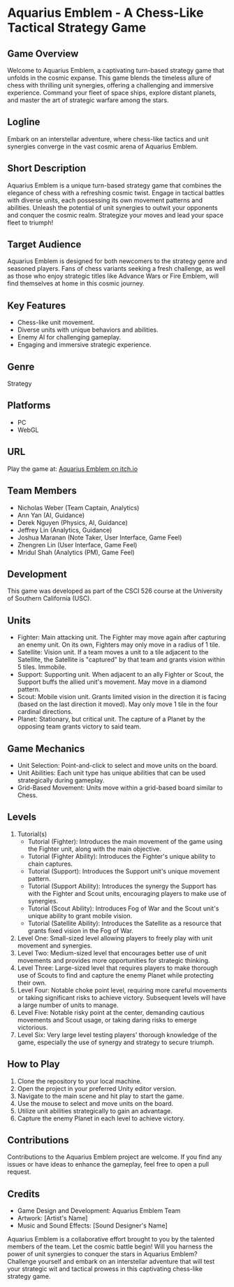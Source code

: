 # Aquarius Emblem - A Chess-Like Tactical Strategy Game

## Game Overview
Welcome to Aquarius Emblem, a captivating turn-based strategy game that unfolds in the cosmic expanse. This game blends the timeless allure of chess with thrilling unit synergies, offering a challenging and immersive experience. Command your fleet of space ships, explore distant planets, and master the art of strategic warfare among the stars.

## Logline
Embark on an interstellar adventure, where chess-like tactics and unit synergies converge in the vast cosmic arena of Aquarius Emblem.

## Short Description
Aquarius Emblem is a unique turn-based strategy game that combines the elegance of chess with a refreshing cosmic twist. Engage in tactical battles with diverse units, each possessing its own movement patterns and abilities. Unleash the potential of unit synergies to outwit your opponents and conquer the cosmic realm. Strategize your moves and lead your space fleet to triumph!

## Target Audience
Aquarius Emblem is designed for both newcomers to the strategy genre and seasoned players. Fans of chess variants seeking a fresh challenge, as well as those who enjoy strategic titles like Advance Wars or Fire Emblem, will find themselves at home in this cosmic journey.

## Key Features
- Chess-like unit movement.
- Diverse units with unique behaviors and abilities.
- Enemy AI for challenging gameplay.
- Engaging and immersive strategic experience.

## Genre
Strategy

## Platforms
- PC
- WebGL

## URL
Play the game at: [Aquarius Emblem on itch.io](https://noweber.itch.io/aquarius-emblem)

## Team Members
- Nicholas Weber (Team Captain, Analytics)
- Ann Yan (AI, Guidance)
- Derek Nguyen (Physics, AI, Guidance)
- Jeffrey Lin (Analytics, Guidance)
- Joshua Maranan (Note Taker, User Interface, Game Feel)
- Zhengren Lin (User Interface, Game Feel)
- Mridul Shah (Analytics (PM), Game Feel)

## Development
This game was developed as part of the CSCI 526 course at the University of Southern California (USC).

## Units
- Fighter: Main attacking unit. The Fighter may move again after capturing an enemy unit. On its own, Fighters may only move in a radius of 1 tile.
- Satellite: Vision unit. If a team moves a unit to a tile adjacent to the Satellite, the Satellite is "captured" by that team and grants vision within 5 tiles. Immobile.
- Support: Supporting unit. When adjacent to an ally Fighter or Scout, the Support buffs the allied unit's movement. May move in a diamond pattern.
- Scout: Mobile vision unit. Grants limited vision in the direction it is facing (based on the last direction it moved). May only move 1 tile in the four cardinal directions.
- Planet: Stationary, but critical unit. The capture of a Planet by the opposing team grants victory to said team.

## Game Mechanics
- Unit Selection: Point-and-click to select and move units on the board.
- Unit Abilities: Each unit type has unique abilities that can be used strategically during gameplay.
- Grid-Based Movement: Units move within a grid-based board similar to Chess.

## Levels
1. Tutorial(s)
   - Tutorial (Fighter): Introduces the main movement of the game using the Fighter unit, along with the main objective.
   - Tutorial (Fighter Ability): Introduces the Fighter's unique ability to chain captures.
   - Tutorial (Support): Introduces the Support unit's unique movement pattern.
   - Tutorial (Support Ability): Introduces the synergy the Support has with the Fighter and Scout units, encouraging players to make use of synergies.
   - Tutorial (Scout Ability): Introduces Fog of War and the Scout unit's unique ability to grant mobile vision.
   - Tutorial (Satellite Ability): Introduces the Satellite as a resource that grants fixed vision in the Fog of War.
2. Level One: Small-sized level allowing players to freely play with unit movement and synergies.
3. Level Two: Medium-sized level that encourages better use of unit movements and provides more opportunities for strategic thinking.
4. Level Three: Large-sized level that requires players to make thorough use of Scouts to find and capture the enemy Planet while protecting their own.
5. Level Four: Notable choke point level, requiring more careful movements or taking significant risks to achieve victory. Subsequent levels will have a large number of units to manage.
6. Level Five: Notable risky point at the center, demanding cautious movements and Scout usage, or taking daring risks to emerge victorious.
7. Level Six: Very large level testing players' thorough knowledge of the game, especially the use of synergy and strategy to secure triumph.

## How to Play
1. Clone the repository to your local machine.
2. Open the project in your preferred Unity editor version.
3. Navigate to the main scene and hit play to start the game.
4. Use the mouse to select and move units on the board.
5. Utilize unit abilities strategically to gain an advantage.
6. Capture the enemy Planet in each level to achieve victory.

## Contributions
Contributions to the Aquarius Emblem project are welcome. If you find any issues or have ideas to enhance the gameplay, feel free to open a pull request.

## Credits
- Game Design and Development: Aquarius Emblem Team
- Artwork: [Artist's Name]
- Music and Sound Effects: [Sound Designer's Name]

Aquarius Emblem is a collaborative effort brought to you by the talented members of the team. Let the cosmic battle begin! Will you harness the power of unit synergies to conquer the stars in Aquarius Emblem? Challenge yourself and embark on an interstellar adventure that will test your strategic wit and tactical prowess in this captivating chess-like strategy game.
